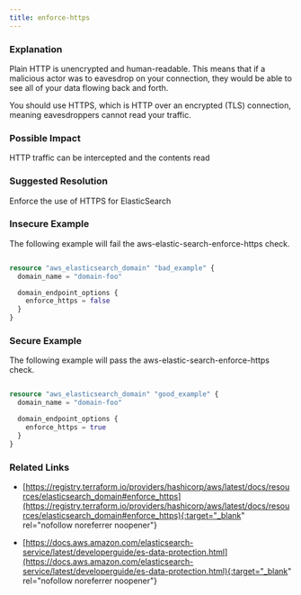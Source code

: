```yaml
---
title: enforce-https
---
```


### Explanation


Plain HTTP is unencrypted and human-readable. This means that if a malicious actor was to eavesdrop on your connection, they would be able to see all of your data flowing back and forth.

You should use HTTPS, which is HTTP over an encrypted (TLS) connection, meaning eavesdroppers cannot read your traffic.


### Possible Impact
HTTP traffic can be intercepted and the contents read

### Suggested Resolution
Enforce the use of HTTPS for ElasticSearch


### Insecure Example

The following example will fail the aws-elastic-search-enforce-https check.

```terraform

resource "aws_elasticsearch_domain" "bad_example" {
  domain_name = "domain-foo"

  domain_endpoint_options {
    enforce_https = false
  }
}

```



### Secure Example

The following example will pass the aws-elastic-search-enforce-https check.

```terraform

resource "aws_elasticsearch_domain" "good_example" {
  domain_name = "domain-foo"

  domain_endpoint_options {
    enforce_https = true
  }
}

```




### Related Links


- [https://registry.terraform.io/providers/hashicorp/aws/latest/docs/resources/elasticsearch_domain#enforce_https](https://registry.terraform.io/providers/hashicorp/aws/latest/docs/resources/elasticsearch_domain#enforce_https){:target="_blank" rel="nofollow noreferrer noopener"}

- [https://docs.aws.amazon.com/elasticsearch-service/latest/developerguide/es-data-protection.html](https://docs.aws.amazon.com/elasticsearch-service/latest/developerguide/es-data-protection.html){:target="_blank" rel="nofollow noreferrer noopener"}


